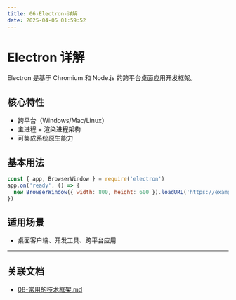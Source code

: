 ```yaml
---
title: 06-Electron-详解
date: 2025-04-05 01:59:52
---
```


# Electron 详解

Electron 是基于 Chromium 和 Node.js 的跨平台桌面应用开发框架。

## 核心特性

- 跨平台（Windows/Mac/Linux）
- 主进程 + 渲染进程架构
- 可集成系统原生能力

## 基本用法

```js
const { app, BrowserWindow } = require('electron')
app.on('ready', () => {
  new BrowserWindow({ width: 800, height: 600 }).loadURL('https://example.com')
})
```

## 适用场景

- 桌面客户端、开发工具、跨平台应用

---

## 关联文档

- [08-常用的技术框架.md](./08-常用的技术框架.md)